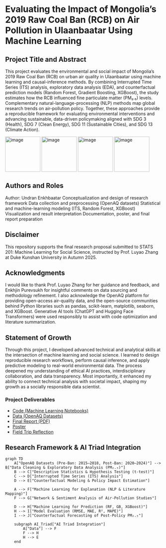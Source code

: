 # Evaluating the Impact of Mongolia’s 2019 Raw Coal Ban (RCB) on Air Pollution in Ulaanbaatar Using Machine Learning

## Project Title and Abstract
This project evaluates the environmental and social impact of Mongolia’s 2019 Raw Coal Ban (RCB) on urban air quality in Ulaanbaatar using machine learning and causal-inference methods. By combining Interrupted Time Series (ITS) analysis, exploratory data analysis (EDA), and counterfactual prediction models (Random Forest, Gradient Boosting, XGBoost), the study estimates how the RCB influenced fine particulate matter (PM₂.₅) levels. Complementary natural-language-processing (NLP) methods map global research trends on air-pollution policy. Together, these approaches provide a reproducible framework for evaluating environmental interventions and advancing sustainable, data-driven policymaking aligned with SDG 3 (Health), SDG 7 (Clean Energy), SDG 11 (Sustainable Cities), and SDG 13 (Climate Action).

<img width="113" height="113" alt="image" src="https://github.com/user-attachments/assets/585ef0aa-1d19-43c5-badb-bdc930cb24ba" />
<img width="113" height="113" alt="image" src="https://github.com/user-attachments/assets/29bdba31-9d7d-4ffd-977f-9f9e5540d046" />
<img width="113" height="113" alt="image" src="https://github.com/user-attachments/assets/f0dbaf28-83c3-4e15-a83b-aa8629d33f0f" />
<img width="113" height="113" alt="image" src="https://github.com/user-attachments/assets/e5606777-32e1-470f-a42a-051adc3eef64" />

## Authors and Roles
Author: Undran Enkhbaatar
Conceptualization and design of research framework
Data collection and preprocessing (OpenAQ datasets)
Statistical and machine-learning modeling (ITS, Random Forest, XGBoost)
Visualization and result interpretation
Documentation, poster, and final report preparation

## Disclaimer 
This repository supports the final research proposal submitted to STATS 201: Machine
Learning for Social Science, instructed by Prof. Luyao Zhang at Duke Kunshan
University in Autumn 2025.

## Acknowledgments
I would like to thank Prof. Luyao Zhang for her guidance and feedback, and Enkhjin Purevsukh for insightful comments on data sourcing and methodology refinement. I also acknowledge the OpenAQ platform for providing open-access air-quality data, and the open-source communities behind Python libraries such as pandas, scikit-learn, matplotlib, seaborn, and XGBoost. Generative AI tools (ChatGPT and Hugging Face Transformers) were used responsibly to assist with code optimization and literature summarization.

## Statement of Growth
Through this project, I developed advanced technical and analytical skills at the intersection of machine learning and social science. I learned to design reproducible research workflows, perform causal inference, and apply predictive modeling to real-world environmental data. The process deepened my understanding of ethical AI practices, interdisciplinary collaboration, and data transparency. Most importantly, it enhanced my ability to connect technical analysis with societal impact, shaping my growth as a socially responsible data scientist.

### **Project Deliverables**
- [Code (Machine Learning Notebooks)](code/)
- [Data (OpenAQ Datasets)](data/)
- [Final Report (PDF)](docs/STATS201_Final.pdf)
- [Poster](docs/STATS201_Poster.pdf)
- [Field Trip Reflection](docs/Field_Trip_Reflection.pdf)
  
## Research Framework & AI Triad Integration
```mermaid
graph TD
    A["OpenAQ Datasets (Pre-Ban: 2015–2018, Post-Ban: 2020–2024)"] --> B["Data Cleaning & Exploratory Data Analysis (PM₂.₅)"]
    B --> C["Descriptive Statistics & Hypothesis Testing (t-test)"]
    C --> D["Interrupted Time Series (ITS) Analysis"]
    D --> E["Counterfactual Modeling & Policy Impact Estimation"]
    
    A --> F["Machine Learning for Explanation (NLP & Literature Mapping)"]
    F --> G["Network & Sentiment Analysis of Air-Pollution Studies"]
    
    D --> H["Machine Learning for Prediction (RF, GB, XGBoost)"]
    H --> I["Model Evaluation (RMSE, MAE, R², MAPE)"]
    I --> J["Counterfactual Forecasting of Post-Policy PM₂.₅"]

    subgraph AI_Triad["AI Triad Integration"]
        A["Data"] --> F
        F --> H
        H --> E
    end




